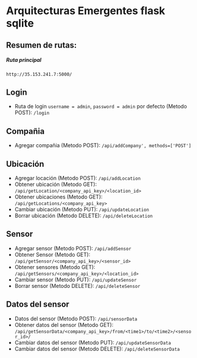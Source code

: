 # Arquitecturas Emergentes flask sqlite

## Resumen de rutas:
##### Ruta principal
`http://35.153.241.7:5000/`

## Login
+ Ruta de login `username = admin`, `password = admin` por defecto (Metodo POST): `/login`      

## Compañia
+ Agregar compañia (Metodo POST): `/api/addCompany', methods=['POST']`

## Ubicación
+ Agregar locación (Metodo POST): `/api/addLocation`
+ Obtener ubicación (Metodo GET): `/api/getLocation/<company_api_key>/<location_id>`
+ Obtener ubicaciones (Metodo GET): `/api/getLocations/<company_api_key>`
+ Cambiar ubicación (Metodo PUT): `/api/updateLocation`
+ Borrar ubicación (Metodo DELETE): `/api/deleteLocation`

## Sensor
+ Agregar sensor (Metodo POST): `/api/addSensor`
+ Obtener Sensor (Metodo GET): `/api/getSensor/<company_api_key>/<sensor_id>`
+ Obtener sensores (Metodo GET): `/api/getSensors/<company_api_key>/<location_id>`
+ Cambiar sensor (Metodo PUT): `/api/updateSensor`
+ Borrar sensor (Metodo DELETE): `/api/deleteSensor`


## Datos del sensor
+ Datos del sensor (Metodo POST): `/api/sensorData`
+ Obtener datos del sensor (Metodo GET): `/api/getSensorData/<company_api_key>/from/<time1>/to/<time2>/<sensor_id>/`
+ Cambiar datos del sensor (Metodo PUT): `/api/updateSensorData`
+ Cambiar datos del sensor (Metodo DELETE): `/api/deleteSensorData`




